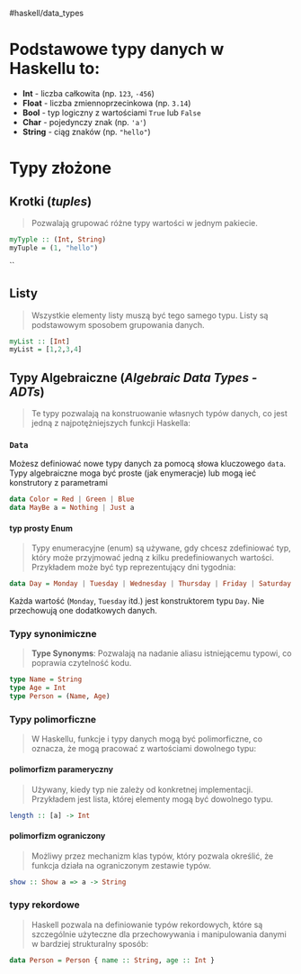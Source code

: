 #haskell/data_types

# Podstawowe typy danych w Haskellu to:

- **Int** - liczba całkowita (np. `123`, `-456`)
- **Float** - liczba zmiennoprzecinkowa (np. `3.14`)
- **Bool** - typ logiczny z wartościami `True` lub `False`
- **Char** - pojedynczy znak (np. `'a'`)
- **String** - ciąg znaków (np. `"hello"`)


# Typy złożone
## Krotki (*tuples*)
> Pozwalają grupować różne typy wartości w jednym pakiecie.
```haskell
myTyple :: (Int, String)
myTuple = (1, "hello")
```
``
## Listy
>Wszystkie elementy listy muszą być tego samego typu. 
>Listy są podstawowym sposobem grupowania danych.

```haskell
myList :: [Int]
myList = [1,2,3,4]
```


## Typy Algebraiczne (*Algebraic Data Types - ADTs*)
> Te typy pozwalają na konstruowanie własnych typów danych, co jest jedną z najpotężniejszych funkcji Haskella:

### `Data`
Możesz definiować nowe typy danych za pomocą słowa kluczowego `data`. Typy algebraiczne moga być proste (jak enymeracje) lub mogą ieć konstrutory z parametrami
```haskell
data Color = Red | Green | Blue
data MayBe a = Nothing | Just a
```

#### typ prosty Enum
> Typy enumeracyjne (enum) są używane, gdy chcesz zdefiniować typ, który może przyjmować jedną z kilku predefiniowanych wartości. Przykładem może być typ reprezentujący dni tygodnia:
```haskell
data Day = Monday | Tuesday | Wednesday | Thursday | Friday | Saturday | Sunday
```
Każda wartość (`Monday`, `Tuesday` itd.) jest konstruktorem typu `Day`. Nie przechowują one dodatkowych danych.


### Typy synonimiczne
>**Type Synonyms**: Pozwalają na nadanie aliasu istniejącemu typowi, co poprawia czytelność kodu.
```haskell
type Name = String
type Age = Int
type Person = (Name, Age)
```

### Typy polimorficzne
> W Haskellu, funkcje i typy danych mogą być polimorficzne, co oznacza, że mogą pracować z wartościami dowolnego typu:

#### polimorfizm parameryczny
> Używany, kiedy typ nie zależy od konkretnej implementacji. Przykładem jest lista, której elementy mogą być dowolnego typu.

```haskell
length :: [a] -> Int
```

#### polimorfizm ograniczony
> Możliwy przez mechanizm klas typów, który pozwala określić, że funkcja działa na ograniczonym zestawie typów.

```haskell
show :: Show a => a -> String

```

### typy rekordowe
> Haskell pozwala na definiowanie typów rekordowych, które są szczególnie użyteczne dla przechowywania i manipulowania danymi w bardziej strukturalny sposób:
```haskell
data Person = Person { name :: String, age :: Int }

```



